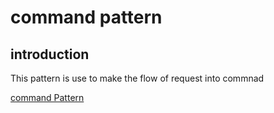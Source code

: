 # command pattern

## introduction 

This pattern is use to make the flow of request into commnad

[command Pattern](https://itnext.io/design-patterns-in-nodejs-990fed17c49c)